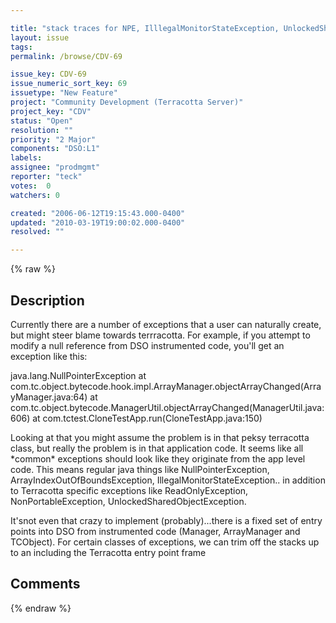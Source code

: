 ```yaml
---

title: "stack traces for NPE, IlllegalMonitorStateException, UnlockedSharedObjectException, etc should not include terracotta stack frames"
layout: issue
tags: 
permalink: /browse/CDV-69

issue_key: CDV-69
issue_numeric_sort_key: 69
issuetype: "New Feature"
project: "Community Development (Terracotta Server)"
project_key: "CDV"
status: "Open"
resolution: ""
priority: "2 Major"
components: "DSO:L1"
labels: 
assignee: "prodmgmt"
reporter: "teck"
votes:  0
watchers: 0

created: "2006-06-12T19:15:43.000-0400"
updated: "2010-03-19T19:00:02.000-0400"
resolved: ""

---
```




{% raw %}



## Description

<div markdown="1" class="description">

Currently there are a number of exceptions that a user can naturally create, but might steer blame towards terrracotta. For example, if you attempt to modify a null reference from DSO instrumented code, you'll get an exception like this:

java.lang.NullPointerException
     at com.tc.object.bytecode.hook.impl.ArrayManager.objectArrayChanged(ArrayManager.java:64)
     at com.tc.object.bytecode.ManagerUtil.objectArrayChanged(ManagerUtil.java:606)
     at com.tctest.CloneTestApp.run(CloneTestApp.java:150)

Looking at that you might assume the problem is in that peksy terracotta class, but really the problem is in that application code. It seems like all \*common\* exceptions should look like they originate from the app level code. This means regular java things like NullPointerException, ArrayIndexOutOfBoundsException, IllegalMonitorStateException.. in addition to Terracotta specific exceptions like ReadOnlyException, NonPortableException, UnlockedSharedObjectException.

It'snot even that crazy to implement (probably)...there is a fixed set of entry points into DSO from instrumented code (Manager, ArrayManager and TCObject). For certain classes of exceptions, we can trim off the stacks up to an including the Terracotta entry point frame

</div>

## Comments



{% endraw %}
